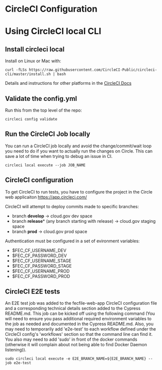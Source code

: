 # CircleCI Configuration

# Using CircleCI local CLI 

## Install circleci local
Install on Linux or Mac with:
```
curl -fLSs https://raw.githubusercontent.com/CircleCI-Public/circleci-cli/master/install.sh | bash
```

Details and instructions for other platforms in the [CircleCI Docs](https://circleci.com/docs/2.0/local-cli/)

## Validate the config.yml
Run this from the top level of the repo:
```
circleci config validate
```

## Run the CircleCI Job locally
You can run a CircleCI job locally and avoid the change/commit/wait loop you need to 
do if you want to actually run the changes on Circle. 
This can save a lot of time when trying to debug an issue in CI.
```
circleci local execute --job JOB_NAME
```

## CircleCI configuration
To get CircleCI to run tests, you have to configure the
project in the Circle web applicaiton https://app.circleci.com/

CircleCI will attempt to deploy commits made to specific branches:
* branch __develop__ -> cloud.gov dev space
* branch __release__* (any branch starting with release) -> cloud.gov staging space
* branch __prod__ -> cloud.gov prod space

Authentication must be configured in a set of evironment variables:
* $FEC_CF_USERNAME_DEV
* $FEC_CF_PASSWORD_DEV
* $FEC_CF_USERNAME_STAGE
* $FEC_CF_PASSWORD_STAGE
* $FEC_CF_USERNAME_PROD
* $FEC_CF_PASSWORD_PROD

## CircleCI E2E tests

An E2E test job was added to the fecfile-web-app CircleCI configuration file and a corresponding technical details section added to the Cypress README.md.  This job can be kicked off using the following command (You will need to ensure you pass additional required environment variables to the job as needed and documented in the Cypress README.md.  Also, you may need to temporarily add 'e2e-test' to each workflow defined under the CircleCI config's 'workflows' section so that the command line can find it.  You also may need to add 'sudo' in front of the docker commands (otherwise it will complain about not being able to find Docker Daemon listening)). 

```
sudo circleci local execute -e E2E_BRANCH_NAME=${E2E_BRANCH_NAME} --job e2e-test
```